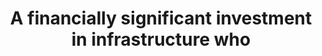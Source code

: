 ---
layout: answer
title: "A financially significant investment in infrastructure who"
blurb: "A large investment in infrastructure would be CapEx, or a capital expense The cloud can help organizations avoid having to spend millions of dollars in"
quid: 299
---